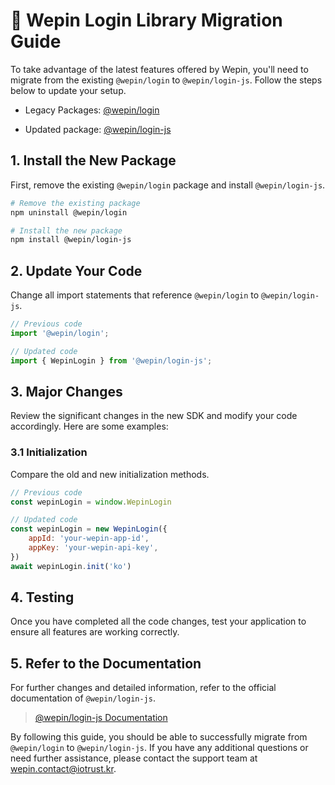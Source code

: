 # 🚀 Wepin Login Library Migration Guide 
To take advantage of the latest features offered by Wepin, you'll need to migrate from the existing `@wepin/login` to `@wepin/login-js`. Follow the steps below to update your setup.

 - Legacy Packages: [@wepin/login](https://www.npmjs.org/package/@wepin/login)
  
 - Updated package: [@wepin/login-js](https://www.npmjs.org/package/@wepin/login-js)
  
## 1. Install the New Package
First, remove the existing `@wepin/login` package and install `@wepin/login-js`.

```bash
# Remove the existing package
npm uninstall @wepin/login

# Install the new package
npm install @wepin/login-js
```

## 2. Update Your Code
Change all import statements that reference `@wepin/login` to `@wepin/login-js`.

```javascript
// Previous code
import '@wepin/login';

// Updated code
import { WepinLogin } from '@wepin/login-js';
```

## 3. Major Changes
Review the significant changes in the new SDK and modify your code accordingly. Here are some examples:

### 3.1 Initialization
Compare the old and new initialization methods.

```javascript
// Previous code
const wepinLogin = window.WepinLogin

// Updated code
const wepinLogin = new WepinLogin({
    appId: 'your-wepin-app-id',
    appKey: 'your-wepin-api-key',
})
await wepinLogin.init('ko')
```

## 4. Testing
Once you have completed all the code changes, test your application to ensure all features are working correctly. 

## 5. Refer to the Documentation
For further changes and detailed information, refer to the official documentation of `@wepin/login-js`.

> [@wepin/login-js Documentation](https://github.com/WepinWallet/wepin-web-sdk-v1/blob/main/packages/login/README.md)

By following this guide, you should be able to successfully migrate from `@wepin/login` to `@wepin/login-js`. If you have any additional questions or need further assistance, please contact the support team at wepin.contact@iotrust.kr.